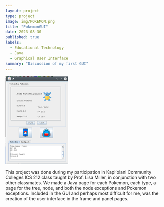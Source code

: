 ```yaml
---
layout: project
type: project
image: img/POKEMON.png
title: "PokemonGUI"
date: 2023-08-30
published: true
labels:
  - Educational Technology
  - Java
  - Graphical User Interface
summary: "Discussion of my first GUI"
---
```

<div class="text-center">
<img class="img-center" src="../img/pokegui.png">
</div>

This project was done during my participation in Kapiʻolani Community Colleges ICS 212 class taught by Prof. Lisa Miller, in conjunction with two other classmates. We made a Java page for each Pokemon, each type, a page for the tree, node, and both the node exceptions and Pokemon exceptions. Included in the GUI and perhaps most difficult for me, was the creation of the user interface in the frame and panel pages. 
